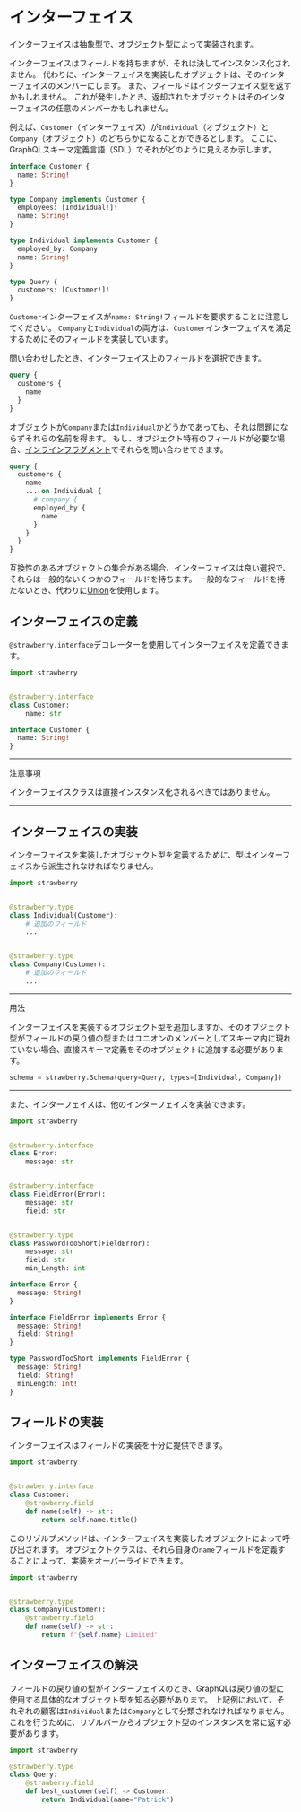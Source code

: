 # インターフェイス

インターフェイスは抽象型で、オブジェクト型によって実装されます。

インターフェイスはフィールドを持ちますが、それは決してインスタンス化されません。
代わりに、インターフェイスを実装したオブジェクトは、そのインターフェイスのメンバーにします。
また、フィールドはインターフェイス型を返すかもしれません。
これが発生したとき、返却されたオブジェクトはそのインターフェイスの任意のメンバーかもしれません。

例えば、`Customer`（インターフェイス）が`Individual`（オブジェクト）と`Company`（オブジェクト）のどちらかになることができるとします。
ここに、GraphQLスキーマ定義言語（SDL）でそれがどのように見えるか示します。

```graphql
interface Customer {
  name: String!
}

type Company implements Customer {
  employees: [Individual!]!
  name: String!
}

type Individual implements Customer {
  employed_by: Company
  name: String!
}

type Query {
  customers: [Customer!]!
}
```

`Customer`インターフェイスが`name: String!`フィールドを要求することに注意してください。
`Company`と`Individual`の両方は、`Customer`インターフェイスを満足するためにそのフィールドを実装しています。

問い合わせしたとき、インターフェイス上のフィールドを選択できます。

```graphql
query {
  customers {
    name
  }
}
```

オブジェクトが`Company`または`Individual`かどうかであっても、それは問題にならずそれらの名前を得ます。
もし、オブジェクト特有のフィールドが必要な場合、[インラインフラグメント](https://graphql.org/learn/queries/#inline-fragments)でそれらを問い合わせできます。

```graphql
query {
  customers {
    name
    ... on Individual {
      # company {
      employed_by {
        name
      }
    }
  }
}
```

互換性のあるオブジェクトの集合がある場合、インターフェイスは良い選択で、それらは一般的ないくつかのフィールドを持ちます。
一般的なフィールドを持たないとき、代わりに[Union](https://strawberry.rocks/docs/types/union)を使用します。

## インターフェイスの定義

`@strawberry.interface`デコレーターを使用してインターフェイスを定義できます。

```python
import strawberry


@strawberry.interface
class Customer:
    name: str
```

```graphql
interface Customer {
  name: String!
}
```

---

注意事項

インターフェイスクラスは直接インスタンス化されるべきではありません。

---

## インターフェイスの実装

インターフェイスを実装したオブジェクト型を定義するために、型はインターフェイスから派生されなければなりません。

```python
import strawberry


@strawberry.type
class Individual(Customer):
    # 追加のフィールド
    ...


@strawberry.type
class Company(Customer):
    # 追加のフィールド
    ...
```

---

用法

インターフェイスを実装するオブジェクト型を追加しますが、そのオブジェクト型がフィールドの戻り値の型またはユニオンのメンバーとしてスキーマ内に現れていない場合、直接スキーマ定義をそのオブジェクトに追加する必要があります。

```python
schema = strawberry.Schema(query=Query, types=[Individual, Company])
```

---

また、インターフェイスは、他のインターフェイスを実装できます。

```python
import strawberry


@strawberry.interface
class Error:
    message: str


@strawberry.interface
class FieldError(Error):
    message: str
    field: str


@strawberry.type
class PasswordTooShort(FieldError):
    message: str
    field: str
    min_Length: int
```

```graphql
interface Error {
  message: String!
}

interface FieldError implements Error {
  message: String!
  field: String!
}

type PasswordTooShort implements FieldError {
  message: String!
  field: String!
  minLength: Int!
}
```

## フィールドの実装

インターフェイスはフィールドの実装を十分に提供できます。

```python
import strawberry


@strawberry.interface
class Customer:
    @strawberry.field
    def name(self) -> str:
        return self.name.title()
```

このリゾルブメソッドは、インターフェイスを実装したオブジェクトによって呼び出されます。
オブジェクトクラスは、それら自身の`name`フィールドを定義することによって、実装をオーバーライドできます。

```python
import strawberry


@strawberry.type
class Company(Customer):
    @strawberry.field
    def name(self) -> str:
        return f"{self.name} Limited"
```

## インターフェイスの解決

フィールドの戻り値の型がインターフェイスのとき、GraphQLは戻り値の型に使用する具体的なオブジェクト型を知る必要があります。
上記例において、それぞれの顧客は`Individual`または`Company`として分類されなければなりません。
これを行うために、リゾルバーからオブジェクト型のインスタンスを常に返す必要があります。

```python
import strawberry

@strawberry.type
class Query:
    @strawberry.field
    def best_customer(self) -> Customer:
        return Individual(name="Patrick")
```
